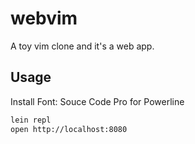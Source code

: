 # webvim

A toy vim clone and it's a web app.

## Usage

Install Font: Souce Code Pro for Powerline
```sh
lein repl
open http://localhost:8080
```
